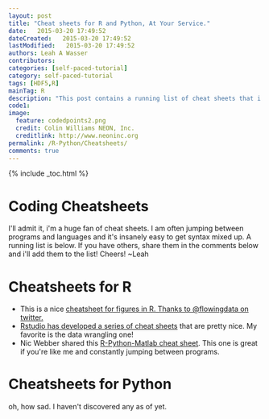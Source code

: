 ```yaml
---
layout: post
title: "Cheat sheets for R and Python, At Your Service."
date:   2015-03-20 17:49:52
dateCreated:   2015-03-20 17:49:52
lastModified:   2015-03-20 17:49:52
authors: Leah A Wasser
contributors:
categories: [self-paced-tutorial]
category: self-paced-tutorial
tags: [HDF5,R]
mainTag: R
description: "This post contains a running list of cheat sheets that i've found useful for both R-stats and Python."
code1: 
image:
  feature: codedpoints2.png
  credit: Colin Williams NEON, Inc.
  creditlink: http://www.neoninc.org
permalink: /R-Python/Cheatsheets/
comments: true
---
```


{% include _toc.html %}

# Coding Cheatsheets
I'll admit it, i'm a huge fan of cheat sheets. I am often jumping between programs and languages and it's insanely easy to get syntax mixed up. A running list is below. If you have others, share them in the comments below and i'll add them to the list! Cheers!
~Leah

# Cheatsheets for R 

* This is a nice <a href="http://flowingdata.com/2015/03/17/r-cheat-sheet-for-graphical-parameters/" target="_blank"> cheatsheet for figures in R. Thanks to @flowingdata on twitter.
* Rstudio has developed  <a href="http://www.rstudio.com/resources/cheatsheets/?utm_content=buffer756d6&utm_medium=social&utm_source=twitter.com&utm_campaign=buffer/" target="_blank">a series of cheat sheets</a> that are pretty nice. My favorite is the data wrangling one!
* Nic Webber shared this <a href="http://www.rstudio.com/resources/cheatsheets/?utm_content=buffer756d6&utm_medium=social&utm_source=twitter.com&utm_campaign=buffer/" target="_blank">R-Python-Matlab cheat sheet</a>. This one is great if you're like me and constantly jumping between programs.


# Cheatsheets for Python 
oh, how sad. I haven't discovered any as of yet. 



